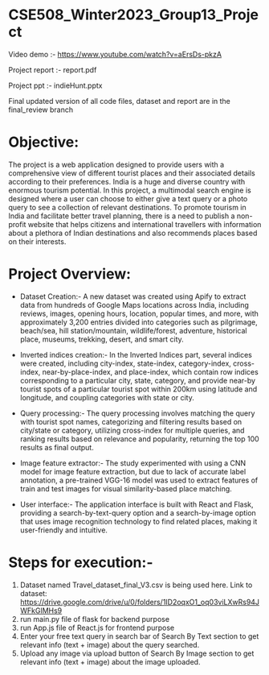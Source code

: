 # CSE508_Winter2023_Group13_Project

Video demo :- https://www.youtube.com/watch?v=aErsDs-pkzA

Project report :- report.pdf

Project ppt :- indieHunt.pptx

Final updated version of all code files, dataset and report are in the final_review branch

# Objective:

The project is a web application designed to provide users with
a comprehensive view of different tourist places and their associated details according to their preferences. India is a huge and
diverse country with enormous tourism potential. In this project, a
multimodal search engine is designed where a user can choose to
either give a text query or a photo query to see a collection of relevant destinations. To promote tourism in India and facilitate better
travel planning, there is a need to publish a non-profit website that
helps citizens and international travellers with information about a
plethora of Indian destinations and also recommends places based
on their interests.


# Project Overview:

- Dataset Creation:- 
A new dataset was created using Apify to extract data from hundreds of Google Maps locations across India, including reviews, images, opening hours, location, popular times, and more, with approximately 3,200 entries divided into categories such as pilgrimage, beach/sea, hill station/mountain, wildlife/forest, adventure, historical place, museums, trekking, desert, and smart city.

- Inverted indices creation:- 
In the Inverted Indices part, several indices were created, including city-index, state-index, category-index, cross-index, near-by-place-index, and place-index, which contain row indices corresponding to a particular city, state, category, and provide near-by tourist spots of a particular tourist spot within 200km using latitude and longitude, and coupling categories with state or city.

- Query processing:- 
The query processing involves matching the query with tourist spot names, categorizing and filtering results based on city/state or category, utilizing cross-index for multiple queries, and ranking results based on relevance and popularity, returning the top 100 results as final output.

- Image feature extractor:- 
The study experimented with using a CNN model for image feature extraction, but due to lack of accurate label annotation, a pre-trained VGG-16 model was used to extract features of train and test images for visual similarity-based place matching.

- User interface:- 
The application interface is built with React and Flask, providing a search-by-text-query option and a search-by-image option that uses image recognition technology to find related places, making it user-friendly and intuitive.

# Steps for execution:- 

1. Dataset named Travel_dataset_final_V3.csv is being used here. Link to dataset: https://drive.google.com/drive/u/0/folders/1ID2oqxO1_oq03viLXwRs94JWFkGlMHs9 
2. run main.py file of flask for backend purpose
3. run App.js file of React.js for frontend purpose
4. Enter your free text query in search bar of Search By Text section to get relevant info (text + image) about the query searched.
5. Upload any image via upload button of Search By Image section to get relevant info (text + image) about the image uploaded.


